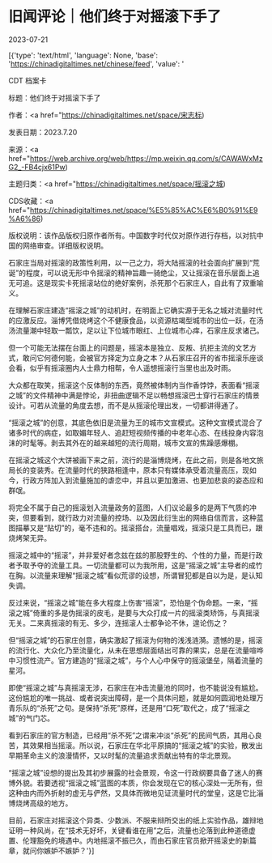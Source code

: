 # 旧闻评论｜他们终于对摇滚下手了

2023-07-21

[{'type': 'text/html', 'language': None, 'base': 'https://chinadigitaltimes.net/chinese/feed', 'value': '

CDT 档案卡

标题：他们终于对摇滚下手了

作者：<a href="https://chinadigitaltimes.net/space/宋志标)

发表日期：2023.7.20

来源：<a href="https://web.archive.org/web/https://mp.weixin.qq.com/s/CAWAWxMzG2_-FB4cjx61Pw)

主题归类：<a href="https://chinadigitaltimes.net/space/摇滚之城)

CDS收藏：<a href="https://chinadigitaltimes.net/space/%E5%85%AC%E6%B0%91%E9%A6%86)

版权说明：该作品版权归原作者所有。中国数字时代仅对原作进行存档，以对抗中国的网络审查。详细版权说明。





石家庄当局对摇滚的政策性利用，以一己之力，将大陆摇滚的社会面向扩展到“荒诞”的程度，可以说无形中令摇滚的精神旨趣一骑绝尘，又让摇滚在音乐层面上追无可追。这是现实卡死摇滚站位的绝好案例，杀死那个石家庄人，自此有了双重喻义。

在理解石家庄建造“摇滚之城”的动机时，在明面上它确实源于无名之城对流量时代的应激反应。淄博凭借烧烤这个不健康食品，以资源枯竭型城市的出位一跃，在汤汤流量潮中轻取一瓢饮，足以让下位城市眼红、上位城市心痒，石家庄反求诸己。

但一个可能无法摆在台面上的问题是，摇滚本是独立、反叛、抗拒主流的文艺方式，敢问它何德何能，会被官方择定为立身之本？从石家庄召开的省市摇滚乐座谈会看，似乎有摇滚圈内人士鼎力相帮，令人遥想摇滚行当里也出及时雨。

大众都在取笑，摇滚这个反体制的东西，竟然被体制内当作香饽饽，表面看“摇滚之城”的文件精神中满是悖论，非扭曲逻辑不足以畅想摇滚巴士穿行石家庄的情景设计。可若从流量的角度去想，而不是从摇滚伦理出发，一切都讲得通了。

“摇滚之城”的创意，其底色依旧是流量为王的城市文宣模式。这种文宣模式混合了诸多时代的病症，如取媚年轻人、追赶短视频传播的中老年心态、在线投身内容泡沫的时髦等。剥去其外在的越来越短的流行周期，城市文宣的焦躁感爆棚。

在摇滚之城这个大饼被画下来之前，流行的是淄博烧烤，在此之前，则是各地文旅局长的变装秀。在流量时代的狭路相逢中，原本只有媒体承受着流量高压，现如今，行政方阵加入到流量施加的虐恋中，并且以更加激进、也更加悲哀的姿态应和群氓。

将完全不属于自己的摇滚划入流量政务的蓝图，人们议论最多的是两下气质的冲突，但要看到，就行政力对流量的控场、以及因此衍生出的网络自信而言，这种蓝图描摹又是“贴切”的，毫不违和的。摇滚搭台，流量唱戏，摇滚只是工具而已，跟烧烤架无异。

摇滚之城中的“摇滚”，并非爱好者念兹在兹的那股野生的、个性的力量，而是行政者予取予夺的流量工具。一切流量都可以为我所用，这是“摇滚之城”主导者的成竹在胸。以流量来理解“摇滚之城”看似荒谬的设想，所谓冒犯都是自以为是，是认知失调。

反过来说，“摇滚之城”能在多大程度上伤害“摇滚”，恐怕是个伪命题。一来，“摇滚之城”倚重的多是伪摇滚的皮毛，是要与大众打成一片的摇滚类矫饰，与真摇滚无关。二来真摇滚的有无、多少，连摇滚人士都争论不休，遑论伤之？

但“摇滚之城”的石家庄创意，确实激起了摇滚为何物的浅浅涟漪。遗憾的是，摇滚的流行化、大众化乃至流量化，从未在思想层面结出可靠的果实，总是在流量喧哗中习惯性流产。官方建造的“摇滚之城”，与个人心中保守的摇滚堡垒，隔着流量的星河。

即使“摇滚之城”与真摇滚无涉，石家庄在冲击流量池的同时，也不能说没有尴尬。这份尴尬的唯一挑战、或者说突出障碍，是一个具体问题，就是如何圆润地处理万青乐队的“杀死”之句。是保持“杀死”原样，还是用“口死”取代之，成了“摇滚之城”的气门芯。

看到石家庄的官方制造，已经用“杀不死”之谓来冲淡“杀死”的民间气质，其用心良苦，其效果相当摇滚。所以说，石家庄在华北平原搞的“摇滚之城”的实验，散发出早期革命主义的浪漫情怀，又以时髦的流量追求贡献出特有的华北景观。

“摇滚之城”设想的提出及其初步展露的社会景观，令这一行政纲要具备了迷人的赛博外貌。若要透视“摇滚之城”蓝图的本质，你会发现在它的核心深处一无所有，但这种由内而外折射的虚无与俨然，又具体而微地见证流量时代的堂皇，这是它比淄博烧烤高级的地方。

目前，石家庄对摇滚这个异类、少数派、不服来辩所交出的纸上实验作品，雄辩地证明一种风尚，在“技术无好坏，关键看谁在用”之后，流量也沦落到此种道德虚置、伦理豁免的境遇中。内地摇滚不振已久，而由石家庄官员掀开摇滚史的新篇章，就问你嫉妒不嫉妒？'}]